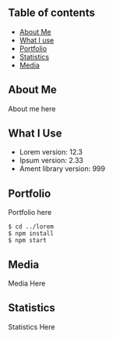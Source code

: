 ## Table of contents
* [About Me](#about-me)
* [What I use](#technologies)
* [Portfolio](#portfolio)
* [Statistics](#statistics)
* [Media](#media)

## About Me
About me here
	
## What I Use
* Lorem version: 12.3
* Ipsum version: 2.33
* Ament library version: 999
	
## Portfolio
Portfolio here

```
$ cd ../lorem
$ npm install
$ npm start
```

## Media
Media Here

## Statistics
Statistics Here
